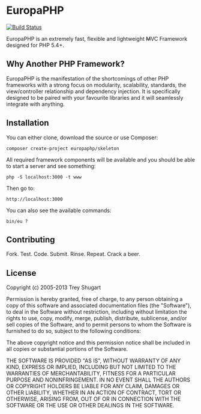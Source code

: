EuropaPHP
=========

[![Build Status](https://travis-ci.org/treshugart/EuropaPHP.png)](https://travis-ci.org/treshugart/EuropaPHP)

EuropaPHP is an extremely fast, flexible and lightweight <del>M</del>VC Framework designed for PHP 5.4+.

Why Another PHP Framework?
--------------------------

EuropaPHP is the manifestation of the shortcomings of other PHP frameworks with a strong focus on modularity, scalability, standards, the view/controller relationship and dependency injection. It is specifically designed to be paired with your favourite libraries and it will seamlessly integrate with anything.

Installation
------------

You can either clone, download the source or use Composer:

    composer create-project europaphp/skeleton

All required framework components will be available and you should be able to start a server and see something:

    php -S localhost:3000 -t www

Then go to:

    http://localhost:3000

You can also see the available commands:

    bin/eu ?

Contributing
------------

Fork. Test. Code. Submit. Rinse. Repeat. Crack a beer.

License
-------

Copyright (c) 2005-2013 Trey Shugart

Permission is hereby granted, free of charge, to any person obtaining a copy of this software and associated documentation files (the "Software"), to deal in the Software without restriction, including without limitation the rights to use, copy, modify, merge, publish, distribute, sublicense, and/or sell copies of the Software, and to permit persons to whom the Software is furnished to do so, subject to the following conditions:

The above copyright notice and this permission notice shall be included in all copies or substantial portions of the Software.

THE SOFTWARE IS PROVIDED "AS IS", WITHOUT WARRANTY OF ANY KIND, EXPRESS OR IMPLIED, INCLUDING BUT NOT LIMITED TO THE WARRANTIES OF MERCHANTABILITY, FITNESS FOR A PARTICULAR PURPOSE AND NONINFRINGEMENT. IN NO EVENT SHALL THE AUTHORS OR COPYRIGHT HOLDERS BE LIABLE FOR ANY CLAIM, DAMAGES OR OTHER LIABILITY, WHETHER IN AN ACTION OF CONTRACT, TORT OR OTHERWISE, ARISING FROM, OUT OF OR IN CONNECTION WITH THE SOFTWARE OR THE USE OR OTHER DEALINGS IN THE SOFTWARE.
